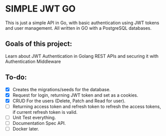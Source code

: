 # SIMPLE JWT GO

This is just a simple API in Go, with basic authentication using JWT tokens and user management. All written in GO with a PostgreSQL databases.

## Goals of this project:

Learn about JWT Authentication in Golang REST APIs and securing it with Authentication Middleware

## To-do:

- [x] Creates the migrations/seeds for the database.
- [x] Request for login, returning JWT token and set as a cookies.
- [x] CRUD For the users (Delete, Patch and Read for user).
- [ ] Returning access token and refresh token to refresh the access tokens, if current refresh token is valid.
- [ ] Unit Test everything.
- [ ] Documentation Spec API.
- [ ] Docker later.
